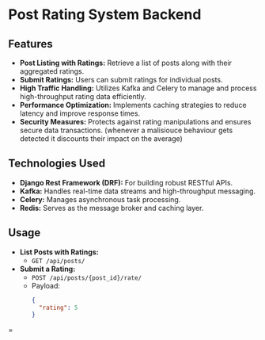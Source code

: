 # Post Rating System Backend

## Features

- **Post Listing with Ratings:** Retrieve a list of posts along with their aggregated ratings.
- **Submit Ratings:** Users can submit ratings for individual posts.
- **High Traffic Handling:** Utilizes Kafka and Celery to manage and process high-throughput rating data efficiently.
- **Performance Optimization:** Implements caching strategies to reduce latency and improve response times.
- **Security Measures:** Protects against rating manipulations and ensures secure data transactions. (whenever a malisiouce behaviour gets detected it discounts their impact on the average)


## Technologies Used

- **Django Rest Framework (DRF):** For building robust RESTful APIs.
- **Kafka:** Handles real-time data streams and high-throughput messaging.
- **Celery:** Manages asynchronous task processing.
- **Redis:** Serves as the message broker and caching layer.


## Usage

- **List Posts with Ratings:**
  - `GET /api/posts/`
- **Submit a Rating:**
  - `POST /api/posts/{post_id}/rate/`
  - Payload:
    ```json
    {
      "rating": 5
    }
    ```
=
